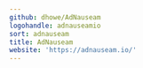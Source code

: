 ```yaml
---
github: dhowe/AdNauseam
logohandle: adnauseamio
sort: adnauseam
title: AdNauseam
website: 'https://adnauseam.io/'
---
```

